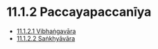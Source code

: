 

# 11.1.2 Paccayapaccanīya

* [11.1.2.1 Vibhaṅgavāra](11.1.2/11.1.2.1.md)
* [11.1.2.2 Saṅkhyāvāra](11.1.2/11.1.2.2.md)



